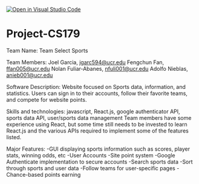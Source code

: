 [![Open in Visual Studio Code](https://classroom.github.com/assets/open-in-vscode-718a45dd9cf7e7f842a935f5ebbe5719a5e09af4491e668f4dbf3b35d5cca122.svg)](https://classroom.github.com/online_ide?assignment_repo_id=11509566&assignment_repo_type=AssignmentRepo)
# Project-CS179
Team Name: Team Select Sports

Team Members:
Joel Garcia, jgarc594@ucr.edu
Fengchun Fan, ffan005@ucr.edu
Nolan Fuliar-Abanes, nfuli001@ucr.edu
Adolfo Nieblas, anieb001@ucr.edu

Software Description: 
Website focused on Sports data, information, and statistics. Users can sign in to their accounts, follow their favorite teams, and compete for website points.

Skills and technologies: 
javascript, React.js, google authenticator API, sports data API, user/sports data management
Team members have some experience using React, but some time still needs to be invested to learn React.js and the various APIs required to implement some of the features listed.

Major Features:
-GUI displaying sports information such as scores, player stats, winning odds, etc
-User Accounts
-Site point system
-Google Authenticate implementation to secure accounts
-Search sports data
-Sort through sports and user data
-Follow teams for user-specific pages 
-Chance-based points earning
